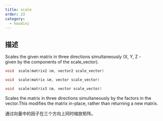 ```yaml
---
title: scale
order: 23
category:
  - houdini
---
```

    
## 描述

Scales the given matrix in three directions simultaneously (X, Y, Z -  
given by the components of the scale_vector).

```c
void  scale(matrix2 &m, vector2 scale_vector)
```

```c
void  scale(matrix &m, vector scale_vector)
```

```c
void  scale(matrix3 &m, vector scale_vector)
```

Scales the matrix in three directions simultaneously by the factors in the
vector.This modifies the matrix in-place, rather than returning a new matrix.

通过向量中的因子在三个方向上同时缩放矩阵。
